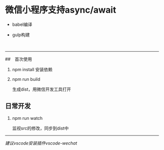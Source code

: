 # 微信小程序支持async/await

* babel编译

* gulp构建

  ​


----

##　首次使用

1. npm install 安装依赖

2. npm run build 

   生成dist，用微信开发工具打开

## 日常开发

1. npm run watch

   监视src的修改，同步到dist中



---

*建议vscode安装插件vscode-wechat*

